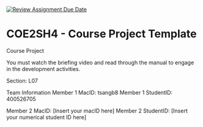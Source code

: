 [![Review Assignment Due Date](https://classroom.github.com/assets/deadline-readme-button-22041afd0340ce965d47ae6ef1cefeee28c7c493a6346c4f15d667ab976d596c.svg)](https://classroom.github.com/a/mLqiHWLE)
# COE2SH4 - Course Project Template
Course Project

You must watch the briefing video and read through the manual to engage in the development activities.


Section: L07

Team Information
Member 1 MacID: tsangb8
Member 1 StudentID: 400526705

Member 2 MacID: [Insert your macID here]
Member 2 StudentID: [Insert your numerical student ID here]
